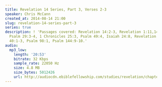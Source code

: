 ```yaml
---
title: Revelation 14 Series, Part 3, Verses 2-3
speaker: Chris McCann
created_at: 2014-08-14 21:00
slug: revelation-14-series-part-3
series: true
description: ! 'Passages covered: Revelation 14:2-3, Revelation 1:11,14-15, Job 37:2-5,
  Psalm 29:3-4, 1 Chronicles 25:3, Psalm 49:4, Isaiah 24:8, Revelation 5:7-10, Psalm
  40:1-3, Psalm 98:1, Psalm 144:9-10.'
audio:
  mp3_low:
    length: '20:53'
    bitrate: 32 Kbps
    sample_rate: 22050 Hz
    size: 4.8 MB
    size_bytes: 5012426
    url: http://audiocdn.ebiblefellowship.com/studies/revelation/chapter-14/2014.08.14_McCann_-_Revelation_14_Series_Part_3.mp3
---
```

